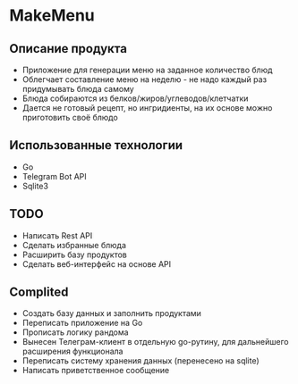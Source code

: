 # MakeMenu

## Описание продукта
* Приложение для генерации меню на заданное количество блюд
* Облегчает составление меню на неделю - не надо каждый раз придумывать блюда самому
* Блюда собираются из белков/жиров/углеводов/клетчатки
* Дается не готовый рецепт, но ингридиенты, на их основе можно приготовить своё блюдо

## Использованные технологии
* Go
* Telegram Bot API
* Sqlite3

## TODO
* Написать Rest API 
* Сделать избранные блюда
* Расширить базу продуктов
* Сделать веб-интерфейс на основе API


## Complited
* Создать базу данных и заполнить продуктами
* Переписать приложение на Go
* Прописать логику рандома
* Вынесен Телеграм-клиент в отдельную go-рутину, для дальнейшего расширения функционала
* Переписать систему хранения данных (перенесено на sqlite)
* Написать приветственное сообщение
